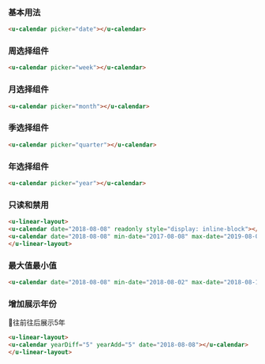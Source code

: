 ### 基本用法

``` html
<u-calendar picker="date"></u-calendar>
```

### 周选择组件

``` html
<u-calendar picker="week"></u-calendar>
```

### 月选择组件

``` html
<u-calendar picker="month"></u-calendar>
```

### 季选择组件

``` html
<u-calendar picker="quarter"></u-calendar>
```


### 年选择组件

``` html
<u-calendar picker="year"></u-calendar>
```


### 只读和禁用
``` html
<u-linear-layout>
<u-calendar date="2018-08-08" readonly style="display: inline-block"></u-calendar>
<u-calendar date="2018-08-08" min-date="2017-08-08" max-date="2019-08-08" disabled style="display: inline-block"></u-calendar>
</u-linear-layout>
```

### 最大值最小值
``` html
<u-calendar date="2018-08-08" min-date="2018-08-02" max-date="2018-08-18"></u-calendar>
```

### 增加展示年份

往前往后展示5年

``` html
<u-linear-layout>
<u-calendar yearDiff="5" yearAdd="5" date="2018-08-08"></u-calendar>
</u-linear-layout>
```
